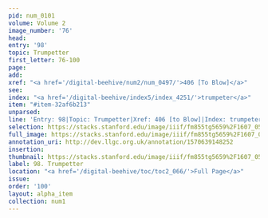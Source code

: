 ```yaml
---
pid: num_0101
volume: Volume 2
image_number: '76'
head: 
entry: '98'
topic: Trumpetter
first_letter: 76-100
page: 
add: 
xref: "<a href='/digital-beehive/num2/num_0497/'>406 [To Blow]</a>"
see: 
index: "<a href='/digital-beehive/index5/index_4251/'>trumpeter</a>"
item: "#item-32af6b213"
unparsed: 
line: 'Entry: 98|Topic: Trumpetter|Xref: 406 [to Blow]|Index: trumpeter|#item-32af6b213'
selection: https://stacks.stanford.edu/image/iiif/fm855tg5659%2F1607_0543/832,3515,2965,525/full/0/default.jpg
full_image: https://stacks.stanford.edu/image/iiif/fm855tg5659%2F1607_0543/full/full/0/default.jpg
annotation_uri: http://dev.llgc.org.uk/annotation/1570639148252
insertion: 
thumbnail: https://stacks.stanford.edu/image/iiif/fm855tg5659%2F1607_0543/832,3515,600,180/250,/0/default.jpg
label: 98. Trumpetter
location: "<a href='/digital-beehive/toc/toc2_066/'>Full Page</a>"
issue: 
order: '100'
layout: alpha_item
collection: num1
---
```

